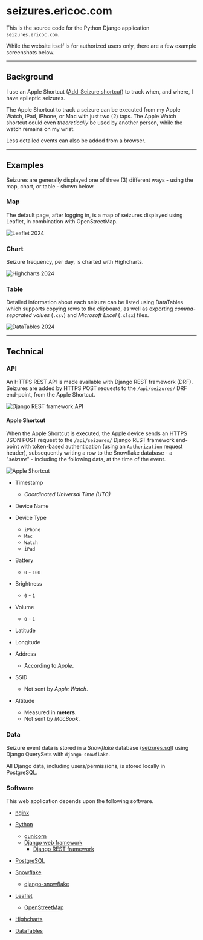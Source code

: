 # seizures.ericoc.com

This is the source code for the Python Django application `seizures.ericoc.com`.

While the website itself is for authorized users only, there are a few example
screenshots below.

---

## Background

I use an Apple Shortcut ([Add_Seizure.shortcut](Add_Seizure.shortcut)) to track
when, and where, I have epileptic seizures.

The Apple Shortcut to track a seizure can be executed from my Apple Watch,
iPad, iPhone, or Mac with just two (2) taps.
The Apple Watch shortcut could even _theoretically_ be used by another person,
while the watch remains on my wrist.

Less detailed events can also be added from a browser.

---

## Examples

Seizures are generally displayed one of three (3) different ways -
using the map, chart, or table - shown below.

### Map

The default page, after logging in, is a map of seizures displayed using
Leaflet, in combination with OpenStreetMap.

![Leaflet 2024](apps/core/static/images/leaflet_2024.png)

### Chart

Seizure frequency, per day, is charted with Highcharts.

![Highcharts 2024](apps/core/static/images/highcharts_2024.png)

### Table

Detailed information about each seizure can be listed using DataTables which
supports copying rows to the clipboard, as well as exporting
_comma-separated values_ (`.csv`) and _Microsoft Excel_ (`.xlsx`) files.

![DataTables 2024](apps/core/static/images/datatables_2024.png)

---

## Technical

### API

An HTTPS REST API is made available with Django REST framework (DRF).
Seizures are added by HTTPS POST requests to the `/api/seizures/` DRF end-point,
from the Apple Shortcut.

![Django REST framework API](apps/core/static/images/drf_example.png)

#### Apple Shortcut

When the Apple Shortcut is executed, the Apple device sends an HTTPS JSON POST
request to the `/api/seizures/` Django REST framework end-point with token-based
authentication (using an `Authorization` request header), subsequently writing
a row to the Snowflake database - a "_seizure_" - including the following data,
at the time of the event.

![Apple Shortcut](apps/core/static/images/shortcut_2024.png)

- Timestamp
  - _Coordinated Universal Time (UTC)_
- Device Name
- Device Type
  - `iPhone`
  - `Mac`
  - `Watch`
  - `iPad`

- Battery
  - `0` - `100`
- Brightness
  - `0` - `1`
- Volume
  - `0` - `1`

- Latitude
- Longitude

- Address
  - According to _Apple_.
- SSID
  - Not sent by _Apple Watch_.
- Altitude
  - Measured in **meters**.
  - Not sent by _MacBook_.

### Data

Seizure event data is stored in a _Snowflake_ database
([seizures.sql](seizures.sql)) using Django QuerySets with `django-snowflake`.

All Django data, including users/permissions, is stored locally in PostgreSQL.

### Software

This web application depends upon the following software.

- [nginx](https://nginx.org/)
- [Python](https://www.python.org/)
  - [gunicorn](https://gunicorn.org/)
  - [Django web framework](https://www.djangoproject.com/)
    - [Django REST framework](https://www.django-rest-framework.org/)


- [PostgreSQL](https://www.postgresql.org/)
- [Snowflake](https://www.snowflake.com/)
  - [django-snowflake](https://pypi.org/project/django-snowflake/)


- [Leaflet](https://leafletjs.com/)
  - [OpenStreetMap](https://www.openstreetmap.org/)
- [Highcharts](https://www.highcharts.com/)
- [DataTables](https://datatables.net/)
